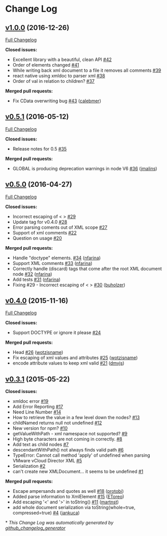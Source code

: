 # Change Log

## [v1.0.0](https://github.com/nfarina/xmldoc/tree/v1.0.0) (2016-12-26)
[Full Changelog](https://github.com/nfarina/xmldoc/compare/v0.5.1...v1.0.0)

**Closed issues:**

- Excellent library with a beautiful, clean API [\#42](https://github.com/nfarina/xmldoc/issues/42)
- Order of elements changed [\#41](https://github.com/nfarina/xmldoc/issues/41)
- While writing back xml document to a file it removes all comments [\#39](https://github.com/nfarina/xmldoc/issues/39)
- react native using xmldoc to parser xml  [\#38](https://github.com/nfarina/xmldoc/issues/38)
- Order of val in relation to children? [\#37](https://github.com/nfarina/xmldoc/issues/37)

**Merged pull requests:**

- Fix CData overwriting bug [\#43](https://github.com/nfarina/xmldoc/pull/43) ([calebmer](https://github.com/calebmer))

## [v0.5.1](https://github.com/nfarina/xmldoc/tree/v0.5.1) (2016-05-12)
[Full Changelog](https://github.com/nfarina/xmldoc/compare/v0.5.0...v0.5.1)

**Closed issues:**

- Release notes for 0.5 [\#35](https://github.com/nfarina/xmldoc/issues/35)

**Merged pull requests:**

- GLOBAL is producing deprecation warnings in node V6 [\#36](https://github.com/nfarina/xmldoc/pull/36) ([jmalins](https://github.com/jmalins))

## [v0.5.0](https://github.com/nfarina/xmldoc/tree/v0.5.0) (2016-04-27)
[Full Changelog](https://github.com/nfarina/xmldoc/compare/v0.4.0...v0.5.0)

**Closed issues:**

- Incorrect escaping of &lt; &gt; [\#29](https://github.com/nfarina/xmldoc/issues/29)
- Update tag for v0.4.0 [\#28](https://github.com/nfarina/xmldoc/issues/28)
- Error parsing coments out of XML scope [\#27](https://github.com/nfarina/xmldoc/issues/27)
- Support of xml comments [\#22](https://github.com/nfarina/xmldoc/issues/22)
- Question on usage [\#20](https://github.com/nfarina/xmldoc/issues/20)

**Merged pull requests:**

- Handle "doctype" elements. [\#34](https://github.com/nfarina/xmldoc/pull/34) ([nfarina](https://github.com/nfarina))
- Support XML comments [\#33](https://github.com/nfarina/xmldoc/pull/33) ([nfarina](https://github.com/nfarina))
- Correctly handle \(discard\) tags that come after the root XML document node [\#32](https://github.com/nfarina/xmldoc/pull/32) ([nfarina](https://github.com/nfarina))
- Add tests [\#31](https://github.com/nfarina/xmldoc/pull/31) ([nfarina](https://github.com/nfarina))
- Fixing \#29 - Incorrect escaping of &lt; &gt; [\#30](https://github.com/nfarina/xmldoc/pull/30) ([buholzer](https://github.com/buholzer))

## [v0.4.0](https://github.com/nfarina/xmldoc/tree/v0.4.0) (2015-11-16)
[Full Changelog](https://github.com/nfarina/xmldoc/compare/v0.3.1...v0.4.0)

**Closed issues:**

- Support DOCTYPE or ignore it please [\#24](https://github.com/nfarina/xmldoc/issues/24)

**Merged pull requests:**

- Head [\#26](https://github.com/nfarina/xmldoc/pull/26) ([wotzisname](https://github.com/wotzisname))
- Fix escaping of xml values and attributes [\#25](https://github.com/nfarina/xmldoc/pull/25) ([wotzisname](https://github.com/wotzisname))
- encode attribute values to keep xml valid [\#21](https://github.com/nfarina/xmldoc/pull/21) ([dmvjs](https://github.com/dmvjs))

## [v0.3.1](https://github.com/nfarina/xmldoc/tree/v0.3.1) (2015-05-22)
**Closed issues:**

- xmldoc error [\#19](https://github.com/nfarina/xmldoc/issues/19)
- Add Error Reporting [\#17](https://github.com/nfarina/xmldoc/issues/17)
- Need Line Number [\#14](https://github.com/nfarina/xmldoc/issues/14)
- How to retrieve the value in a few level down the nodes? [\#13](https://github.com/nfarina/xmldoc/issues/13)
- childNamed returns null not undefined [\#12](https://github.com/nfarina/xmldoc/issues/12)
- New version for npm? [\#10](https://github.com/nfarina/xmldoc/issues/10)
- getValueWithPath - xml namespace not supported? [\#9](https://github.com/nfarina/xmldoc/issues/9)
- High byte characters are not coming in correctly. [\#8](https://github.com/nfarina/xmldoc/issues/8)
- Add text as child nodes [\#7](https://github.com/nfarina/xmldoc/issues/7)
- descendantWithPath\(\) not always finds valid path [\#6](https://github.com/nfarina/xmldoc/issues/6)
- TypeError: Cannot call method 'apply' of undefined when parsing VMware vCloud Director XML [\#5](https://github.com/nfarina/xmldoc/issues/5)
- Serialization [\#2](https://github.com/nfarina/xmldoc/issues/2)
- can't create new XMLDocument… it seems to be undefined [\#1](https://github.com/nfarina/xmldoc/issues/1)

**Merged pull requests:**

- Escape ampersands and quotes as well [\#18](https://github.com/nfarina/xmldoc/pull/18) ([protobi](https://github.com/protobi))
- Added parse information to XmlElement [\#15](https://github.com/nfarina/xmldoc/pull/15) ([EToreo](https://github.com/EToreo))
- Add escaping '\<' and '\>' in toString\(\) [\#11](https://github.com/nfarina/xmldoc/pull/11) ([martnst](https://github.com/martnst))
- add whole document serialization via toString\(whole=true, compressed=true\) [\#4](https://github.com/nfarina/xmldoc/pull/4) ([jankuca](https://github.com/jankuca))



\* *This Change Log was automatically generated by [github_changelog_generator](https://github.com/skywinder/Github-Changelog-Generator)*